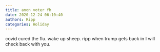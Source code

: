 ```yaml
---
title: anon voter fh
date: 2020-12-24 06:10:40
authors: Ripp
categories: Holiday
---
```


 covid cured the flu.
wake up sheep.
ripp when trump gets back in I will check back with you.